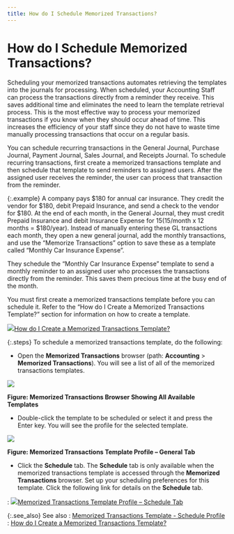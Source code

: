 ```yaml
---
title: How do I Schedule Memorized Transactions?
---
```


# How do I Schedule Memorized Transactions?


Scheduling your memorized transactions automates retrieving  the templates into the journals for processing. When scheduled, your Accounting  Staff can process the transactions directly from a reminder they receive.  This saves additional time and eliminates the need to learn the template  retrieval process. This is the most effective way to process your memorized  transactions if you know when they should occur ahead of time. This increases  the efficiency of your staff since they do not have to waste time manually  processing transactions that occur on a regular basis.


You can schedule recurring transactions in the General Journal,  Purchase Journal, Payment Journal, Sales Journal, and Receipts Journal.  To schedule recurring transactions, first create a memorized transactions  template and then schedule that template to send reminders to assigned  users. After the assigned user receives the reminder, the user can process  that transaction from the reminder.


{:.example}
A company pays $180 for annual car insurance. They credit  the vendor for $180, debit Prepaid Insurance, and send a check to the  vendor for $180. At the end of each month, in the General Journal, they  must credit Prepaid Insurance and debit Insurance Expense for $15 ($15/month  x 12 months = $180/year). Instead of manually entering these GL transactions  each month, they open a new general journal, add the monthly transactions,  and use the “Memorize Transactions” option to save these as a template  called “Monthly Car Insurance Expense”.


They schedule the “Monthly Car Insurance Expense” template  to send a monthly reminder to an assigned user who processes the transactions  directly from the reminder. This saves them precious time at the busy  end of the month.


You must first create a memorized transactions template before  you can schedule it. Refer to the “How do I Create a Memorized Transactions  Template?” section for information on how to create a template.


![]({{site.acc_baseurl}}/img/lens.gif)[How  do I Create a Memorized Transactions Template?]({{site.acc_baseurl}}/memorized-transactions/how_do_i_create_a_memorized_transactions_template_acc.html)


{:.steps}
To schedule a memorized transactions template,  do the following:

- Open the **Memorized Transactions** browser (path:  **Accounting** > **Memorized 
 Transactions**). You will see a list of all of the memorized transactions  templates.



**![]({{site.acc_baseurl}}/img/memorized_transactions_browser_showing_all_available_templates_acc.gif)**


**Figure: Memorized Transactions Browser Showing  All Available Templates**

- Double-click the  template to be scheduled or select it and press the Enter key. You will  see the profile for the selected template.



![]({{site.acc_baseurl}}/img/memorized_transactions_template_profile_general_tab_acc.gif)


**Figure: Memorized Transactions Template Profile  – General Tab**

- Click the **Schedule** tab. The **Schedule**  tab is only available when the memorized transactions template is accessed  through the **Memorized Transactions**  browser. Set up your scheduling preferences for this template. Click the  following link for details on the **Schedule**  tab.

: ![]({{site.acc_baseurl}}/img/lens.gif)[Memorized  Transactions Template Profile – Schedule Tab]({{site.acc_baseurl}}/memorized-transactions/memorized_transactions_template_profile_schedule_tab_acc.html)


{:.see_also}
See also
: [Memorized  Transactions Template - Schedule Profile]({{site.acc_baseurl}}/memorized-transactions/memorized_transactions_template_schedule_profile_acc.html)
: [How  do I Create a Memorized Transactions Template?]({{site.acc_baseurl}}/memorized-transactions/how_do_i_create_a_memorized_transactions_template_acc.html)
